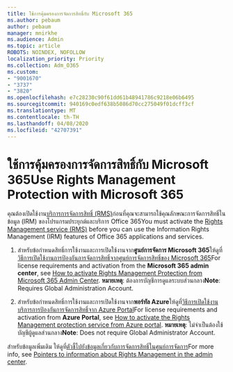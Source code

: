 ```yaml
---
title: ใช้การคุ้มครองการจัดการสิทธิ์กับ Microsoft 365
ms.author: pebaum
author: pebaum
manager: mnirkhe
ms.audience: Admin
ms.topic: article
ROBOTS: NOINDEX, NOFOLLOW
localization_priority: Priority
ms.collection: Adm_O365
ms.custom:
- "9001670"
- "3737"
- "3820"
ms.openlocfilehash: e7c28230c90f61dd61b48941786c9218e06b6495
ms.sourcegitcommit: 940169c0edf638b5086d70cc275049f01dcff3cf
ms.translationtype: MT
ms.contentlocale: th-TH
ms.lasthandoff: 04/08/2020
ms.locfileid: "42707391"
---
```

# <a name="use-rights-management-protection-with-microsoft-365"></a><span data-ttu-id="7ee1d-102">ใช้การคุ้มครองการจัดการสิทธิ์กับ Microsoft 365</span><span class="sxs-lookup"><span data-stu-id="7ee1d-102">Use Rights Management Protection with Microsoft 365</span></span>

<span data-ttu-id="7ee1d-103">คุณต้องเปิดใช้งาน[บริการการจัดการสิทธิ์ (RMS)](https://docs.microsoft.com/azure/information-protection/what-is-azure-rms)ก่อนที่คุณจะสามารถใช้คุณลักษณะการจัดการสิทธิ์ในข้อมูล (IRM) ของโปรแกรมประยุกต์และบริการ Office 365</span><span class="sxs-lookup"><span data-stu-id="7ee1d-103">You must activate the [Rights Management service (RMS)](https://docs.microsoft.com/azure/information-protection/what-is-azure-rms) before you can use the Information Rights Management (IRM) features of Office 365 applications and services.</span></span>

1. <span data-ttu-id="7ee1d-104">สําหรับข้อกําหนดสิทธิ์การใช้งานและการเปิดใช้งานจาก**ศูนย์การจัดการ Microsoft 365**ให้ดูที่[วิธีการเปิดใช้งานการป้องกันการจัดการสิทธิ์จากศูนย์การจัดการสิทธิ์ของ Microsoft 365](https://docs.microsoft.com/azure/information-protection/activate-office365)</span><span class="sxs-lookup"><span data-stu-id="7ee1d-104">For license requirements and activation from the **Microsoft 365 admin center**, see [How to activate Rights Management Protection from Microsoft 365 Admin Center](https://docs.microsoft.com/azure/information-protection/activate-office365).</span></span> <span data-ttu-id="7ee1d-105">**หมายเหตุ**: ต้องการบัญชีการดูแลระบบส่วนกลาง</span><span class="sxs-lookup"><span data-stu-id="7ee1d-105">**Note**: Requires Global Administration Account.</span></span>

2. <span data-ttu-id="7ee1d-106">สําหรับข้อกําหนดสิทธิ์การใช้งานและการเปิดใช้งานจาก**พอร์ทัล Azure**ให้ดูที่[วิธีการเปิดใช้งานบริการการป้องกันการจัดการสิทธิ์จาก Azure Portal](https://docs.microsoft.com/azure/information-protection/activate-azure)</span><span class="sxs-lookup"><span data-stu-id="7ee1d-106">For license requirements and activation from **Azure Portal**, see [How to activate the Rights Management protection service from Azure portal](https://docs.microsoft.com/azure/information-protection/activate-azure).</span></span> <span data-ttu-id="7ee1d-107">**หมายเหตุ**: ไม่จําเป็นต้องใช้บัญชีผู้ดูแลส่วนกลาง</span><span class="sxs-lookup"><span data-stu-id="7ee1d-107">**Note**: Does not require Global Administrator Account.</span></span>

<span data-ttu-id="7ee1d-108">สําหรับข้อมูลเพิ่มเติม ให้ดูที่[ตัวชี้ไปยังข้อมูลเกี่ยวกับการจัดการสิทธิ์ในศูนย์การจัดการ](https://docs.microsoft.com/office365/enterprise/activate-rms-in-office-365)</span><span class="sxs-lookup"><span data-stu-id="7ee1d-108">For more info, see [Pointers to information about Rights Management in the admin center](https://docs.microsoft.com/office365/enterprise/activate-rms-in-office-365).</span></span>
